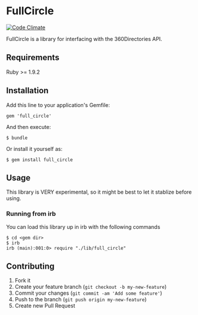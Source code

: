 # FullCircle

[![Code Climate](https://codeclimate.com/github/aaronrenner/full_circle.png)](https://codeclimate.com/github/aaronrenner/full_circle)

FullCircle is a library for interfacing with the 360Directories API.

## Requirements

Ruby >= 1.9.2

## Installation

Add this line to your application's Gemfile:

    gem 'full_circle'

And then execute:

    $ bundle

Or install it yourself as:

    $ gem install full_circle

## Usage

This library is VERY experimental, so it might be best to let it stablize before using.

### Running from irb

You can load this library up in irb with the following commands

    $ cd <gem dir>
    $ irb
    irb (main):001:0> require "./lib/full_circle"


## Contributing

1. Fork it
2. Create your feature branch (`git checkout -b my-new-feature`)
3. Commit your changes (`git commit -am 'Add some feature'`)
4. Push to the branch (`git push origin my-new-feature`)
5. Create new Pull Request
